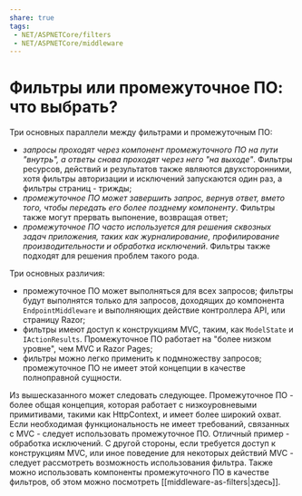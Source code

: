 ```yaml
---
share: true
tags:
 - NET/ASPNETCore/filters
 - NET/ASPNETCore/middleware
---
```

# Фильтры или промежуточное ПО: что выбрать?
Три основных параллели между фильтрами и промежуточным ПО:
- *запросы проходят через компонент промежуточного ПО на пути "внутрь", а ответы снова проходят через него "на выходе"*. Фильтры ресурсов, действий и результатов также являются двухсторонними, хотя фильтры авторизации и исключений запускаются один раз, а фильтры страниц - трижды;
- *промежуточное ПО может завершить запрос, вернув ответ, вмето того, чтобы передать его более позднему компоненту*. Фильтры также могут прервать выпонение, возвращая ответ;
- *промежуточное ПО часто используется для решения сквозных задач приложения, таких как журналирование, профилирование производительности и обработка исключений*. Фильтры также подходят для решения проблем такого рода.

Три основных различия:
- промежуточное ПО может выполняться для всех запросов; фильтры будут выполнятся только для запросов, доходящих до компонента `EndpointMiddleware` и выполняющих действие контроллера API, или страницу Razor;
- фильтры имеют доступ к конструкциям MVC, таким, как `ModelState` и `IActionResults`. Промежуточное ПО работает на "более низком уровне", чем MVC и Razor Pages;
- фильтры можно легко применить к подмножеству запросов; промежуточное ПО не имеет этой концепции в качестве полноправной сущности.

Из вышесказанного может следовать следующее. Промежуточное ПО - более общая концепция, которая работает с низкоуровневыми примитивами, такими как HttpContext, и имеет более широкий охват. Если необходимая функциональность не имеет требований, связанных с MVC - следует использовать промежуточное ПО. Отличный пример - обработка исключений.
С другой стороны, если требуется доступ к конструкциям MVC, или иное поведение для некоторых действий MVC - следует рассмотреть возможность использования фильтра.
Также можно использовать компоненты промежуточного ПО в качестве фильтров, об этом можно посмотреть [[middleware-as-filters|здесь]].